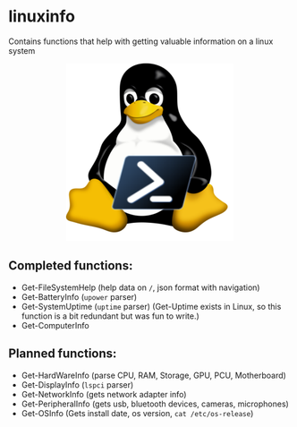 # linuxinfo

Contains functions that help with getting valuable information on a linux system

<p align="center">
  <img src="linuxinfoico.png" />
</p>

## Completed functions:

- Get-FileSystemHelp (help data on `/`, json format with navigation)
- Get-BatteryInfo (`upower` parser)
- Get-SystemUptime (`uptime` parser) (Get-Uptime exists in Linux, so this function is a bit redundant but was fun to write.)
- Get-ComputerInfo


## Planned functions:

- Get-HardWareInfo (parse CPU, RAM, Storage, GPU, PCU, Motherboard)
- Get-DisplayInfo (`lspci` parser)
- Get-NetworkInfo (gets network adapter info)
- Get-PeripheralInfo (gets usb, bluetooth devices, cameras, microphones)
- Get-OSInfo (Gets install date, os version, `cat /etc/os-release`)